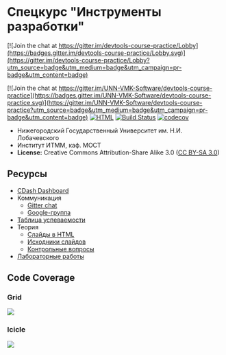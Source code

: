 # Спецкурс "Инструменты разработки"

[![Join the chat at https://gitter.im/devtools-course-practice/Lobby](https://badges.gitter.im/devtools-course-practice/Lobby.svg)](https://gitter.im/devtools-course-practice/Lobby?utm_source=badge&utm_medium=badge&utm_campaign=pr-badge&utm_content=badge)

[![Join the chat at https://gitter.im/UNN-VMK-Software/devtools-course-practice](https://badges.gitter.im/UNN-VMK-Software/devtools-course-practice.svg)](https://gitter.im/UNN-VMK-Software/devtools-course-practice?utm_source=badge&utm_medium=badge&utm_campaign=pr-badge&utm_content=badge)
[![HTML][html-badge]][html]
[![Build Status](https://travis-ci.org/UNN-VMK-Software/devtools-course-practice.svg?branch=master)](https://travis-ci.org/UNN-VMK-Software/devtools-course-practice)
[![codecov](https://codecov.io/gh/UNN-VMK-Software/devtools-course-practice/branch/master/graph/badge.svg)](https://codecov.io/gh/UNN-VMK-Software/devtools-course-practice)

<!-- [![Documentation](https://readthedocs.org/projects/devtools-course-practice/badge/?version=latest)](http://devtools-course-practice.readthedocs.org) -->

 - Нижегородский Государственный Университет им. Н.И. Лобачевского
 - Институт ИТММ, каф. МОСТ
 - __License:__ Creative Commons Attribution-Share Alike 3.0 ([CC BY-SA 3.0][license])

## Ресурсы

 - [CDash Dashboard][cdash]
 - Коммуникация
   - [Gitter chat][gitter]
   - [Google-группа][mailing-list]
 - [Таблица успеваемости][hall-of-fame]
 - Теория
   - [Слайды в HTML][html]
   - [Исходники слайдов][theory]
   - [Контрольные вопросы][control-questions]
 - [Лабораторные работы][labs]

## Code Coverage

### Grid

![](https://codecov.io/gh/UNN-VMK-Software/devtools-course-practice/branch/master/graphs/tree.svg)

### Icicle

![](https://codecov.io/gh/UNN-VMK-Software/devtools-course-practice/branch/master/graphs/icicle.svg)

<!-- ### Sunburst

![](https://codecov.io/gh/UNN-VMK-Software/devtools-course-practice/branch/master/graphs/sunburst.svg)
-->

<!-- LINKS -->

[gitter]:            https://gitter.im/UNN-VMK-Software/devtools-course-practice
[license]:           http://creativecommons.org/licenses/by-sa/3.0/
[mailing-list]:      https://groups.google.com/forum/?hl=ru#!forum/devtools-course
[hall-of-fame]:      https://docs.google.com/spreadsheet/ccc?key=0AsBBkrQIoSbjdEdTUFRsaUw3LV92eVhwXzYtb0tZNHc#gid=5
[labs]:              https://github.com/UNN-VMK-Software/devtools-course-theory/tree/master/lab-guide
[control-questions]: https://github.com/UNN-VMK-Software/devtools-course-theory/blob/master/slides/control-questions.md
[theory]:            https://github.com/UNN-VMK-Software/devtools-course-theory
[html]:              http://unn-vmk-software.github.io/devtools-course-theory/
[html-badge]:        https://img.shields.io/badge/slides-html-blue.svg
[cdash]:             http://my.cdash.org/index.php?project=devtools-course-practice
